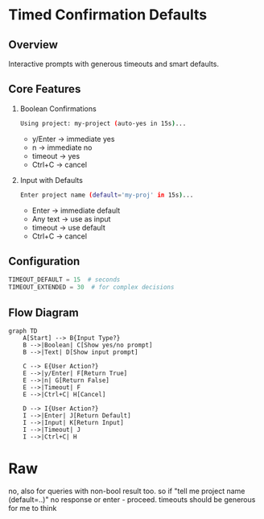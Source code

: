 # Timed Confirmation Defaults

## Overview
Interactive prompts with generous timeouts and smart defaults.

## Core Features
1. Boolean Confirmations
   ```bash
   Using project: my-project (auto-yes in 15s)...
   ```
   - y/Enter -> immediate yes
   - n -> immediate no
   - timeout -> yes
   - Ctrl+C -> cancel

2. Input with Defaults
   ```bash
   Enter project name (default='my-proj' in 15s)...
   ```
   - Enter -> immediate default
   - Any text -> use as input
   - timeout -> use default
   - Ctrl+C -> cancel

## Configuration
```python
TIMEOUT_DEFAULT = 15  # seconds
TIMEOUT_EXTENDED = 30  # for complex decisions
```

## Flow Diagram
```mermaid
graph TD
    A[Start] --> B{Input Type?}
    B -->|Boolean| C[Show yes/no prompt]
    B -->|Text| D[Show input prompt]
    
    C --> E{User Action?}
    E -->|y/Enter| F[Return True]
    E -->|n| G[Return False]
    E -->|Timeout| F
    E -->|Ctrl+C| H[Cancel]
    
    D --> I{User Action?}
    I -->|Enter| J[Return Default]
    I -->|Input| K[Return Input]
    I -->|Timeout| J
    I -->|Ctrl+C| H
```

# Raw
no, also for queries with non-bool result too.
so if "tell me project name (default=..)" no response or enter - proceed. 
timeouts should be generous for me to think
